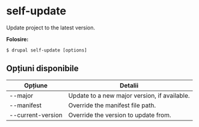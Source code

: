 # self-update
Update project to the latest version.

**Folosire:**
```
$ drupal self-update [options]
```

## Opțiuni disponibile
Opțiune | Detalii
-------|-------------
--major | Update to a new major version, if available.
--manifest | Override the manifest file path.
--current-version | Override the version to update from.
